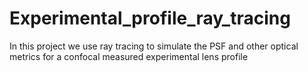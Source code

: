 # Experimental_profile_ray_tracing

In this project we use ray tracing to simulate the PSF and other optical metrics for a confocal measured experimental lens profile
